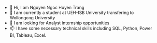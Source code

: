 - 👋 Hi, I am Nguyen Ngoc Huyen Trang 
- 🌱 I am currently a student at UEH-ISB University transfering to Wollongong University
- 💞️ I am looking for Analyst internship opportunities
- 📫 I have some necessary technical skills including SQL, Python, Power BI, Tableau, Excel.

<!---
ngynhuyntrang/ngynhuyntrang is a ✨ special ✨ repository because its `README.md` (this file) appears on your GitHub profile.
You can click the Preview link to take a look at your changes.
--->
